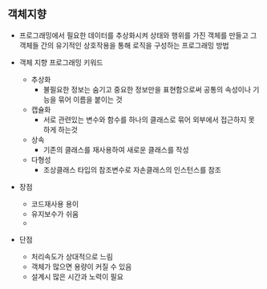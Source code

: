 ## 객체지향

- 프로그래밍에서 필요한 데이터를 추상화시켜 상태와 행위를 가진 객체를 만들고 그 객체들 간의 유기적인 상호작용을 통해 로직을 구성하는 프로그래밍 방법

- 객체 지향 프로그래밍 키워드

  - 추상화
    - 불필요한 정보는 숨기고 중요한 정보만을 표현함으로써 공통의 속성이나 기능을 묶어 이름을 붙이는 것
  - 캡슐화
    - 서로 관련있는 변수와 함수를 하나의 클래스로 묶어 외부에서 접근하지 못 하게 하는것
  - 상속
    - 기존의 클래스를 재사용하여 새로운 클래스를 작성
  - 다형성
    - 조상클래스 타입의 참조변수로 자손클래스의 인스턴스를 참조

- 장점
  - 코드재사용 용이
  - 유지보수가 쉬움
  -
- 단점
  - 처리속도가 상대적으로 느림
  - 객체가 많으면 용량이 커질 수 있음
  - 설계시 많은 시간과 노력이 필요  